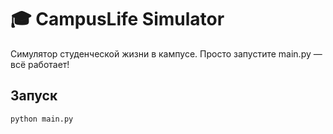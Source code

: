# 🎓 CampusLife Simulator

Симулятор студенческой жизни в кампусе. Просто запустите main.py — всё работает!

## Запуск

```bash
python main.py

